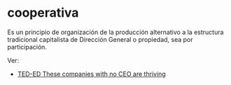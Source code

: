 # cooperativa

Es un principio de organización de la producción alternativo a la estructura tradicional capitalista de Dirección General o propiedad, sea por participación.

Ver:

* [TED-ED These companies with no CEO are thriving](https://youtu.be/4M6lrhuiPv0?si=f0Oe3VeLdn2xsq9i)
